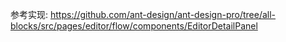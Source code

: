 参考实现: https://github.com/ant-design/ant-design-pro/tree/all-blocks/src/pages/editor/flow/components/EditorDetailPanel